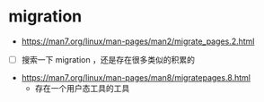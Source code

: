 # migration

- https://man7.org/linux/man-pages/man2/migrate_pages.2.html

- [ ] 搜索一下 migration ，还是存在很多类似的积累的

- https://man7.org/linux/man-pages/man8/migratepages.8.html
  - 存在一个用户态工具的工具
